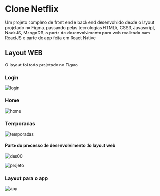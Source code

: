 # Clone Netflix

Um projeto completo de front end e back end desenvolvido desde o layout projetado no Figma, passando pelas tecnologias HTML5, CSS3, Javascript, NodeJS, MongoDB, a parte de desenvolvimento para web realizada com ReactJS e parte do app feita em React Native

## Layout WEB

O layout foi todo projetado no Figma

### Login
![login](https://github.com/DayanMonteiro/Clone-Netflix--Figma-HTML5-CSS3-JavaScript-NodeJS-MongoDB-web-ReactJS-App-React-Native/blob/master/Login.png)

### Home
![home](https://github.com/DayanMonteiro/Clone-Netflix--Figma-HTML5-CSS3-JavaScript-NodeJS-MongoDB-web-ReactJS-App-React-Native/blob/master/Home.png)

### Temporadas

![temporadas](https://github.com/DayanMonteiro/Clone-Netflix--Figma-HTML5-CSS3-JavaScript-NodeJS-MongoDB-web-ReactJS-App-React-Native/blob/master/Temporadas.png)


#### Parte do processo de desenvolvimento do layout web

![des00](https://github.com/DayanMonteiro/Clone-Netflix--Figma-HTML5-CSS3-JavaScript-NodeJS-MongoDB-web-ReactJS-App-React-Native/blob/master/desenvolvendo%20no%20figma.jpg)

![projeto](https://github.com/DayanMonteiro/Clone-Netflix--Figma-HTML5-CSS3-JavaScript-NodeJS-MongoDB-web-ReactJS-App-React-Native/blob/master/projeto%20feito%20no%20figma.jpg)

### Layout para o app

![app](https://github.com/DayanMonteiro/Clone-Netflix--Figma-HTML5-CSS3-JavaScript-NodeJS-MongoDB-web-ReactJS-App-React-Native/blob/master/layout%20app%20telas.jpg)




